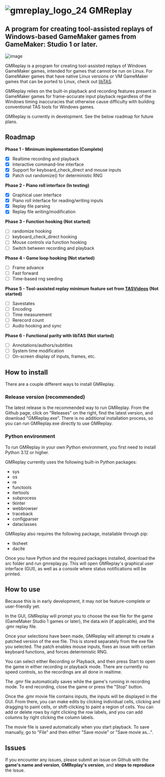 # ![gmreplay_logo_24](https://github.com/user-attachments/assets/0cae9c64-ad0f-445a-a3f2-932f8ca2ff1e) GMReplay
## A program for creating tool-assisted replays of Windows-based GameMaker games from GameMaker: Studio 1 or later.

![image](https://github.com/user-attachments/assets/bfd76eea-b1bd-4848-9dc0-cfc50bd8ab8b)

GMReplay is a program for creating tool-assisted replays of Windows GameMaker games, intended for games that cannot be run on Linux. For GameMaker games that have native Linux versions or VM GameMaker games that can be ported to Linux, check out [libTAS](https://github.com/clementgallet/libTAS).

GMReplay relies on the built-in playback and recording features present in GameMaker games for frame-accurate input playback regardless of the Windows timing inaccuracies that otherwise cause difficulty with building conventional TAS tools for Windows games.

GMReplay is currently in development. See the below roadmap for future plans.

## Roadmap
**Phase 1 - Minimum implementation (Complete)**
- [X] Realtime recording and playback
- [X] Interactive command-line interface
- [X] Support for keyboard_check_direct and mouse inputs
- [X] Patch out randomize() for deterministic RNG

**Phase 2 - Piano roll interface (In testing)**
- [X] Graphical user interface
- [X] Piano roll interface for reading/writing inputs
- [X] Replay file parsing
- [X] Replay file writing/modification

**Phase 3 - Function hooking (Not started)**
- [ ] randomize hooking
- [ ] keyboard_check_direct hooking
- [ ] Mouse controls via function hooking
- [ ] Switch between recording and playback

**Phase 4 - Game loop hooking (Not started)**
- [ ] Frame advance
- [ ] Fast forward
- [ ] Time-based rng seeding

**Phase 5 - Tool-assisted replay minimum feature set from [TASVideos](https://tasvideos.org/Emulatorresources/Requirements) (Not started)**
- [ ] Savestates
- [ ] Encoding
- [ ] Time measurement
- [ ] Rerecord count
- [ ] Audio hooking and sync

**Phase 6 - Functional parity with libTAS (Not started)**
- [ ] Annotations/authors/subtitles
- [ ] System time modification
- [ ] On-screen display of inputs, frames, etc.

## How to install

There are a couple different ways to install GMReplay.

### Release version (recommended)

The latest release is the recommended way to run GMReplay. From the Github page, click on "Releases" on the right, find the latest version, and download "GMReplay.exe". There is no additional installation process, so you can run GMReplay.exe directly to use GMReplay.

### Python environment

To run GMReplay in your own Python environment, you first need to install Python 3.12 or higher.

GMReplay currently uses the following built-in Python packages:
- sys
- os
- re
- functools
- itertools
- subprocess
- tkinter
- webbrowser
- traceback
- configparser
- dataclasses

GMReplay also requires the following package, installable through pip:
- tksheet
- dacite

Once you have Python and the required packages installed, download the src folder and run gmreplay.py. This will open GMReplay's graphical user interface (GUI), as well as a console where status notifications will be printed.

## How to use

Because this is in early development, it may not be feature-complete or user-friendly yet.

In the GUI, GMReplay will prompt you to choose the exe file for the game (GameMaker Studio 1 games or later), the data.win (if applicable), and the .gmr replay file.

Once your selections have been made, GMReplay will attempt to create a patched version of the exe file. This is stored separately from the exe file you selected. The patch enables mouse inputs, fixes an issue with certain keyboard functions, and forces deterministic RNG.

You can select either Recording or Playback, and then press Start to open the game in either recording or playback mode. There are currently no speed controls, so the recordings are all done in realtime.

The .gmr file automatically saves while the game's running in recording mode. To end recording, close the game or press the "Stop" button.

Once the .gmr movie file contains inputs, the inputs will be displayed in the GUI. From there, you can make edits by clicking individual cells, clicking and dragging to paint cells, or shift-clicking to paint a region of cells. You can add or delete rows by right clicking the row labels, and you can add columns by right clicking the column labels.

The movie file is saved automatically when you start playback. To save manually, go to "File" and then either "Save movie" or "Save movie as...".

## Issues

If you encounter any issues, please submit an issue on Github with the **game's name and version**, **GMReplay's version**, and **steps to reproduce** the issue.
